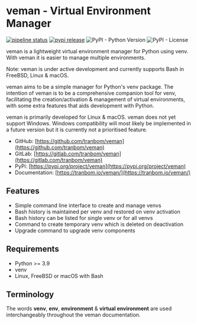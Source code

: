 # veman - Virtual Environment Manager

[![pipeline status](https://gitlab.com/tranbom/veman/badges/main/pipeline.svg)](https://gitlab.com/tranbom/veman/-/pipelines)
[![pypi release](https://img.shields.io/pypi/v/veman)](https://pypi.org/project/veman/)
![PyPI - Python Version](https://img.shields.io/pypi/pyversions/veman)
![PyPI - License](https://img.shields.io/pypi/l/veman?color=blue)


veman is a lightweight virtual environment manager for Python using venv.
With veman it is easier to manage multiple environments.

Note: veman is under active development and currently supports Bash in FreeBSD, Linux & macOS.

veman aims to be a simple manager for Python's venv package. The intention of veman is
to be a comprehensive companion tool for venv, facilitating the creation/activation &
management of virtual environments, with some extra features that aids development with
Python.

veman is primarily developed for Linux & macOS. veman does not yet support
Windows. Windows compatibility will most likely be implemented in a future version but it is
currently not a prioritised feature.

* GitHub: [https://github.com/tranbom/veman](https://github.com/tranbom/veman)
* GitLab: [https://gitlab.com/tranbom/veman](https://gitlab.com/tranbom/veman)
* PyPi: [https://pypi.org/project/veman](https://pypi.org/project/veman)
* Documentation: [https://tranbom.io/veman/](https://tranbom.io/veman/)


## Features

* Simple command line interface to create and manage venvs
* Bash history is maintained per venv and restored on venv activation
* Bash history can be listed for single venv or for all venvs
* Command to create temporary venv which is deleted on deactivation
* Upgrade command to upgrade venv components


## Requirements
* Python >= 3.9
* venv
* Linux, FreeBSD or macOS with Bash


## Terminology
The words __venv__, __env__, __environment__ & __virtual environment__ are used interchangeably throughout the veman documentation.

